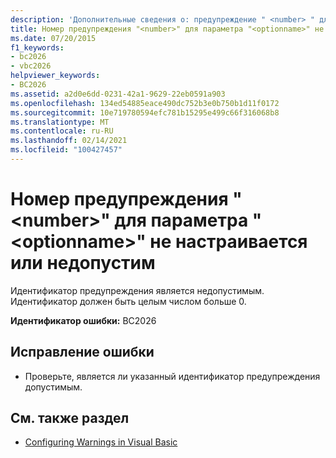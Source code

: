 ```yaml
---
description: 'Дополнительные сведения о: предупреждение " <number> " для параметра " <optionname> " не настраивается или недопустимо'
title: Номер предупреждения "<number>" для параметра "<optionname>" не настраивается или недопустим
ms.date: 07/20/2015
f1_keywords:
- bc2026
- vbc2026
helpviewer_keywords:
- BC2026
ms.assetid: a2d0e6dd-0231-42a1-9629-22eb0591a903
ms.openlocfilehash: 134ed54885eace490dc752b3e0b750b1d11f0172
ms.sourcegitcommit: 10e719780594efc781b15295e499c66f316068b8
ms.translationtype: MT
ms.contentlocale: ru-RU
ms.lasthandoff: 02/14/2021
ms.locfileid: "100427457"
---
```

# <a name="warning-number-number-for-the-option-optionname-is-either-not-configurable-or-not-valid"></a>Номер предупреждения "\<number>" для параметра "\<optionname>" не настраивается или недопустим

Идентификатор предупреждения является недопустимым. Идентификатор должен быть целым числом больше 0.  
  
 **Идентификатор ошибки:** BC2026  
  
## <a name="to-correct-this-error"></a>Исправление ошибки  
  
- Проверьте, является ли указанный идентификатор предупреждения допустимым.  
  
## <a name="see-also"></a>См. также раздел

- [Configuring Warnings in Visual Basic](/visualstudio/ide/configuring-warnings-in-visual-basic)
